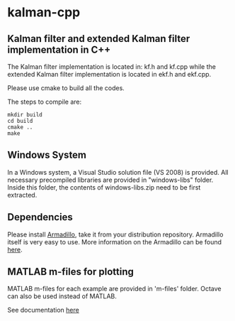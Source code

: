 # kalman-cpp

## Kalman filter and extended Kalman filter implementation in C++ 

The Kalman filter implementation is located in: kf.h and kf.cpp while the extended Kalman filter implementation is located in ekf.h and ekf.cpp.

Please use cmake to build all the codes.

The steps to compile are:

```
mkdir build
cd build
cmake ..
make
```  

## Windows System  

In a Windows system, a Visual Studio solution file (VS 2008) is provided. All necessary precompiled libraries are provided in "windows-libs" folder. Inside this folder, the contents of windows-libs.zip need to be first extracted.

## Dependencies

Please install [Armadillo](http://arma.sourceforge.net), take it from your distribution repository. Armadillo itself is very easy to use. More information on the Armadillo can be found [here](http://arma.sourceforge.net/docs.html).

## MATLAB m-files for plotting

MATLAB m-files for each example are provided in 'm-files' folder. Octave can also be used instead of MATLAB.

See documentation [here](docs/html/index.html)

